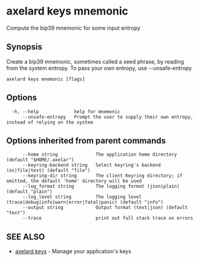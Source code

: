 # axelard keys mnemonic

Compute the bip39 mnemonic for some input entropy

## Synopsis

Create a bip39 mnemonic, sometimes called a seed phrase, by reading from the system entropy. To pass your own entropy, use --unsafe-entropy

```
axelard keys mnemonic [flags]
```

## Options

```
  -h, --help             help for mnemonic
      --unsafe-entropy   Prompt the user to supply their own entropy, instead of relying on the system
```

## Options inherited from parent commands

```
      --home string              The application home directory (default "$HOME/.axelar")
      --keyring-backend string   Select keyring's backend (os|file|test) (default "file")
      --keyring-dir string       The client Keyring directory; if omitted, the default 'home' directory will be used
      --log_format string        The logging format (json|plain) (default "plain")
      --log_level string         The logging level (trace|debug|info|warn|error|fatal|panic) (default "info")
      --output string            Output format (text|json) (default "text")
      --trace                    print out full stack trace on errors
```

## SEE ALSO

- [axelard keys](/cli-docs/v0_27_0/axelard_keys) - Manage your application's keys
